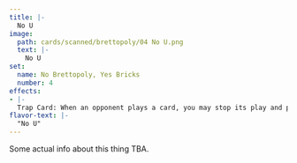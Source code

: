```yaml
---
title: |-
  No U
image: 
  path: cards/scanned/brettopoly/04 No U.png
  text: |-
    No U
set:
  name: No Brettopoly, Yes Bricks
  number: 4
effects: 
- |-
  Trap Card: When an opponent plays a card, you may stop its play and play it instead immediately. It still counts as a play on their turn.
flavor-text: |-
  "No U"
---
```

Some actual info about this thing TBA.
